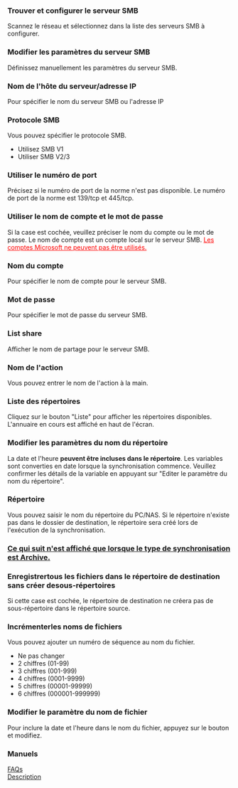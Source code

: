 ### Trouver et configurer le serveur SMB  

Scannez le réseau et sélectionnez dans la liste des serveurs SMB à configurer.   

### Modifier les paramètres du serveur SMB  

Définissez manuellement les paramètres du serveur SMB.   

### Nom de l'hôte du serveur/adresse IP  

Pour spécifier le nom du serveur SMB ou l'adresse IP   

### Protocole SMB  

Vous pouvez spécifier le protocole SMB.  

- Utilisez SMB V1  
- Utiliser SMB V2/3  

### Utiliser le numéro de port  

Précisez si le numéro de port de la norme n'est pas disponible. Le numéro de port de la norme est 139/tcp et 445/tcp.   

### Utiliser le nom de compte et le mot de passe  

Si la case est cochée, veuillez préciser le nom du compte ou le mot de passe. Le nom de compte est un compte local sur le serveur SMB. <span style="color : red ;"><u>Les comptes Microsoft ne peuvent pas être utilisés.</u></span>   

### Nom du compte  

Pour spécifier le nom de compte pour le serveur SMB.   

### Mot de passe  

Pour spécifier le mot de passe du serveur SMB.   

### List share  

Afficher le nom de partage pour le serveur SMB.  

### Nom de l'action  

Vous pouvez entrer le nom de l'action à la main.   

### Liste des répertoires  

Cliquez sur le bouton "Liste" pour afficher les répertoires disponibles. L'annuaire en cours est affiché en haut de l'écran.  

### Modifier les paramètres du nom du répertoire  

La date et l'heure **peuvent être incluses dans le répertoire**. Les variables sont converties en date lorsque la synchronisation commence. Veuillez confirmer les détails de la variable en appuyant sur "Editer le paramètre du nom du répertoire".   

### Répertoire  

Vous pouvez saisir le nom du répertoire du PC/NAS. Si le répertoire n'existe pas dans le dossier de destination, le répertoire sera créé lors de l'exécution de la synchronisation.  

### <u> Ce qui suit n'est affiché que lorsque le type de synchronisation est Archive.</u>  

### Enregistrertous les fichiers dans le répertoire de destination sans créer desous-répertoires  

Si cette case est cochée, le répertoire de destination ne créera pas de sous-répertoire dans le répertoire source.  

### Incrémenterles noms de fichiers  

Vous pouvez ajouter un numéro de séquence au nom du fichier.   

- Ne pas changer  
- 2 chiffres (01-99)  
- 3 chiffres (001-999)  
- 4 chiffres (0001-9999)  
- 5 chiffres (00001-99999)  
- 6 chiffres (000001-999999)  

### Modifier le paramètre du nom de fichier  

Pour inclure la date et l'heure dans le nom du fichier, appuyez sur le bouton et modifiez.  

### Manuels  
[FAQs](https://sentaroh.github.io/Documents/SMBSync3/SMBSync3_FAQ_EN.htm)  
[Description](https://sentaroh.github.io/Documents/SMBSync3/SMBSync3_Desc_EN.htm)  
